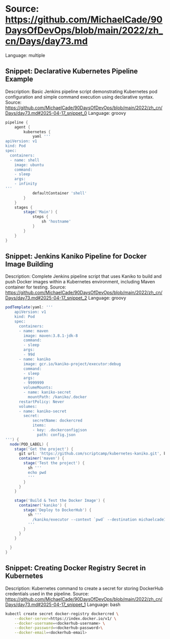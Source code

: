# Source: https://github.com/MichaelCade/90DaysOfDevOps/blob/main/2022/zh_cn/Days/day73.md
Language: multiple

## Snippet: Declarative Kubernetes Pipeline Example
Description: Basic Jenkins pipeline script demonstrating Kubernetes pod configuration and simple command execution using declarative syntax.
Source: https://github.com/MichaelCade/90DaysOfDevOps/blob/main/2022/zh_cn/Days/day73.md#2025-04-17_snippet_0
Language: groovy

```groovy
pipeline {
    agent {
        kubernetes {
            yaml '''
apiVersion: v1
kind: Pod
spec:
  containers:
  - name: shell
    image: ubuntu
    command:
    - sleep
    args:
    - infinity
'''
            defaultContainer 'shell'
        }
    }
    stages {
        stage('Main') {
            steps {
                sh 'hostname'
            }
        }
    }
}
```

## Snippet: Jenkins Kaniko Pipeline for Docker Image Building
Description: Complete Jenkins pipeline script that uses Kaniko to build and push Docker images within a Kubernetes environment, including Maven container for testing.
Source: https://github.com/MichaelCade/90DaysOfDevOps/blob/main/2022/zh_cn/Days/day73.md#2025-04-17_snippet_2
Language: groovy

```groovy
podTemplate(yaml: '''
    apiVersion: v1
    kind: Pod
    spec:
      containers:
      - name: maven
        image: maven:3.8.1-jdk-8
        command:
        - sleep
        args:
        - 99d
      - name: kaniko
        image: gcr.io/kaniko-project/executor:debug
        command:
        - sleep
        args:
        - 9999999
        volumeMounts:
        - name: kaniko-secret
          mountPath: /kaniko/.docker
      restartPolicy: Never
      volumes:
      - name: kaniko-secret
        secret:
            secretName: dockercred
            items:
            - key: .dockerconfigjson
              path: config.json
''') {
  node(POD_LABEL) {
    stage('Get the project') {
      git url: 'https://github.com/scriptcamp/kubernetes-kaniko.git', branch: 'main'
      container('maven') {
        stage('Test the project') {
          sh '''
          echo pwd
          '''
        }
      }
    }

    stage('Build & Test the Docker Image') {
      container('kaniko') {
        stage('Deploy to DockerHub') {
          sh '''
            /kaniko/executor --context `pwd` --destination michaelcade1/helloworld:latest
          '''
        }
      }
    }

  }
}
```

## Snippet: Creating Docker Registry Secret in Kubernetes
Description: Kubernetes command to create a secret for storing DockerHub credentials used in the pipeline.
Source: https://github.com/MichaelCade/90DaysOfDevOps/blob/main/2022/zh_cn/Days/day73.md#2025-04-17_snippet_1
Language: bash

```bash
kubectl create secret docker-registry dockercred \
    --docker-server=https://index.docker.io/v1/ \
    --docker-username=<dockerhub-username> \
    --docker-password=<dockerhub-password>\
    --docker-email=<dockerhub-email>
```